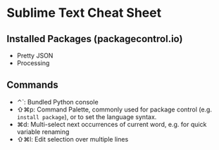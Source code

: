 # Sublime Text Cheat Sheet
## Installed Packages (packagecontrol.io)
- Pretty JSON
- Processing

## Commands
- ⌃`: Bundled Python console
- ⇧⌘p: Command Palette, commonly used for package control (e.g. `install package`), or to set the language syntax.
- ⌘d: Multi-select next occurrences of current word, e.g. for quick variable renaming
- ⇧⌘l: Edit selection over multiple lines
